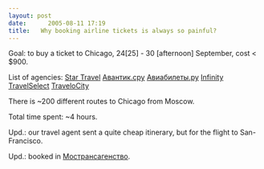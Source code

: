 ```yaml
---
layout: post
date:      2005-08-11 17:19
title:   Why booking airline tickets is always so painful?
---
```


Goal: to buy a ticket to Chicago, 24[25] - 30 [afternoon] September, cost < $900. 

List of agencies:
<a href="http://www.startravel.ru">Star Travel</a>
<a href="http://www.avantix.ru">Авантик.сру</a>
<a href="http://www.aviabilety.ru">Авиабилеты.ру</a>
<a href="http://www.pososhok.ru">Infinity</a>
<a href="http://www.travelselect.com">TravelSelect</a>
<a href="http://www.travelocity.com">TraveloCity</a>

There is ~200 different routes to Chicago from Moscow.

Total time spent: ~4 hours.

Upd.: our travel agent sent a quite cheap itinerary, but for the flight to San-Francisco.

Upd.: booked in <a href="http://www.mta.ru">Мострансагенство</a>.
